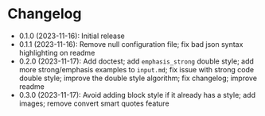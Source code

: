 # Changelog

* 0.1.0 (2023-11-16): Initial release
* 0.1.1 (2023-11-16): Remove null configuration file; fix bad json syntax
  highlighting on readme
* 0.2.0 (2023-11-17): Add doctest; add `emphasis_strong` double style; add
  more strong/emphasis examples to `input.md`; fix issue with strong code double
  style; improve the double style algorithm; fix changelog; improve readme
* 0.3.0 (2023-11-17): Avoid adding block style if it already has a style; add
  images; remove convert smart quotes feature

